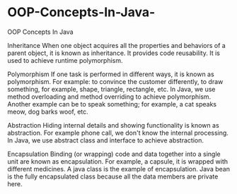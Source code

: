 # OOP-Concepts-In-Java-
OOP Concepts In Java  

Inheritance
When one object acquires all the properties and behaviors of a parent object, it is known as inheritance. It provides code reusability. It is used to achieve runtime polymorphism.

Polymorphism
If one task is performed in different ways, it is known as polymorphism. For example: to convince the customer differently, to draw something, for example, shape, triangle, rectangle, etc.
In Java, we use method overloading and method overriding to achieve polymorphism.
Another example can be to speak something; for example, a cat speaks meow, dog barks woof, etc.

Abstraction
Hiding internal details and showing functionality is known as abstraction. For example phone call, we don't know the internal processing.
In Java, we use abstract class and interface to achieve abstraction.

Encapsulation
Binding (or wrapping) code and data together into a single unit are known as encapsulation. For example, a capsule, it is wrapped with different medicines.
A java class is the example of encapsulation. Java bean is the fully encapsulated class because all the data members are private here.

